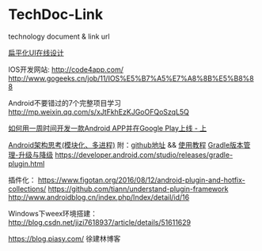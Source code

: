 # TechDoc-Link
technology document &amp; link url

[扁平化UI在线设计](https://www.materialpalette.com/) 

 IOS开发网站:
 http://code4app.com/
 http://www.gogeeks.cn/job/11/IOS%E5%B7%A5%E7%A8%8B%E5%B8%88 
 
 Android不要错过的7个完整项目学习 http://mp.weixin.qq.com/s/xJtFkhEzKJGoOFQoSzqL5Q
 
 [如何用一周时间开发一款Android APP并在Google Play上线 - 上](http://www.jianshu.com/p/b08e3ef22bce)
 
 [Android架构思考(模块化、多进程)](http://blog.spinytech.com/2016/12/28/android_modularization/) 附：[github地址](https://github.com/SpinyTech/ModularizationArchitecture) && [使用教程](http://blog.spinytech.com/2017/02/01/ma_get_start_cn/)
 [Gradle版本管理-升级与降级](http://hucaihua.cn/2016/09/27/Gradle_upgrade/)
 https://developer.android.com/studio/releases/gradle-plugin.html
 
插件化：
https://www.figotan.org/2016/08/12/android-plugin-and-hotfix-collections/
https://github.com/tiann/understand-plugin-framework
http://www.androidblog.cn/index.php/Index/detail/id/16

Windows下weex环境搭建：
http://blog.csdn.net/jizi7618937/article/details/51611629

https://blog.piasy.com/ 徐建林博客
